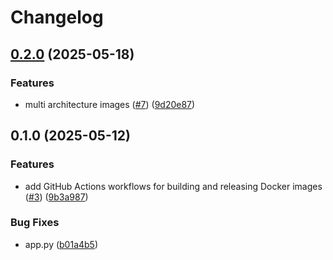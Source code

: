 # Changelog

## [0.2.0](https://github.com/remla25-team3/model-service/compare/v0.1.0...v0.2.0) (2025-05-18)


### Features

* multi architecture images ([#7](https://github.com/remla25-team3/model-service/issues/7)) ([9d20e87](https://github.com/remla25-team3/model-service/commit/9d20e87b5471831b2d2a5b61b79e4ff2d7f1ca78))

## 0.1.0 (2025-05-12)


### Features

* add GitHub Actions workflows for building and releasing Docker images ([#3](https://github.com/remla25-team3/model-service/issues/3)) ([9b3a987](https://github.com/remla25-team3/model-service/commit/9b3a987d2810a143334cd599e2fb28253a98b667))


### Bug Fixes

* app.py ([b01a4b5](https://github.com/remla25-team3/model-service/commit/b01a4b55b1dffc098fe346144fa896b1d4bad099))
